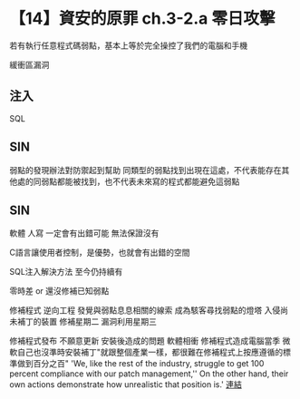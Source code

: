 # 【14】資安的原罪 ch.3-2.a 零日攻擊

若有執行任意程式碼弱點，基本上等於完全操控了我們的電腦和手機

緩衝區漏洞

## 注入
SQL

## SIN

弱點的發現辦法對防禦起到幫助
同類型的弱點找到出現在這處，不代表能存在其他處的同弱點都能被找到，也不代表未來寫的程式都能避免這弱點

##  SIN
軟體 人寫 一定會有出錯可能 無法保證沒有




C語言讓使用者控制，是優勢，也就會有出錯的空間



SQL注入解決方法
至今仍持續有




零時差 or 還沒修補已知弱點

修補程式 逆向工程 發覺與弱點息息相關的線索
成為駭客尋找弱點的燈塔 入侵尚未補丁的裝置
修補星期二 漏洞利用星期三

修補程式發布 不願意更新
安裝後造成的問題 軟體相衝 修補程式造成電腦當季
微軟自己也沒準時安裝補丁"就跟整個產業一樣，都很難在修補程式上按應遵循的標準做到百分之百"
'We, like the rest of the industry, struggle to get 100 percent compliance with our patch management,''
On the other hand, their own actions demonstrate how unrealistic that position is.' [連結](https://www.nytimes.com/2003/01/28/business/technology-worm-hits-microsoft-which-ignored-own-advice.html)